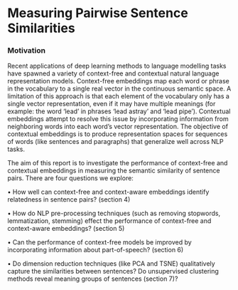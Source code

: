 # Measuring Pairwise Sentence Similarities


### Motivation
Recent applications of deep learning methods to language modelling tasks have spawned a variety of context-free and contextual natural language representation models. Context-free embeddings map each word or phrase in the vocabulary to a single real vector in the continuous semantic space. A limitation of this approach is that each element of the vocabulary only has a single vector representation, even if it may have multiple meanings (for example: the word ‘lead’ in phrases ‘lead astray’ and ‘lead pipe’). Contextual embeddings attempt to resolve this issue by incorporating information from neighboring words into each word’s vector representation. The objective of contextual embeddings is to produce representation spaces for sequences of words (like sentences and paragraphs) that generalize well across NLP tasks. 

The aim of this report is to investigate the performance of context-free and contextual embeddings in measuring the semantic similarity of sentence pairs. There are four questions we explore:

•	How well can context-free and context-aware embeddings identify relatedness in sentence pairs? (section 4)

•	How do NLP pre-processing techniques (such as removing stopwords, lemmatization, stemming) effect the performance of context-free and context-aware embeddings? (section 5)

•	Can the performance of context-free models be improved by incorporating information about part-of-speech? (section 6)

•	Do dimension reduction techniques (like PCA and TSNE) qualitatively capture the similarities between sentences? Do unsupervised clustering methods reveal meaning groups of sentences (section 7)?

